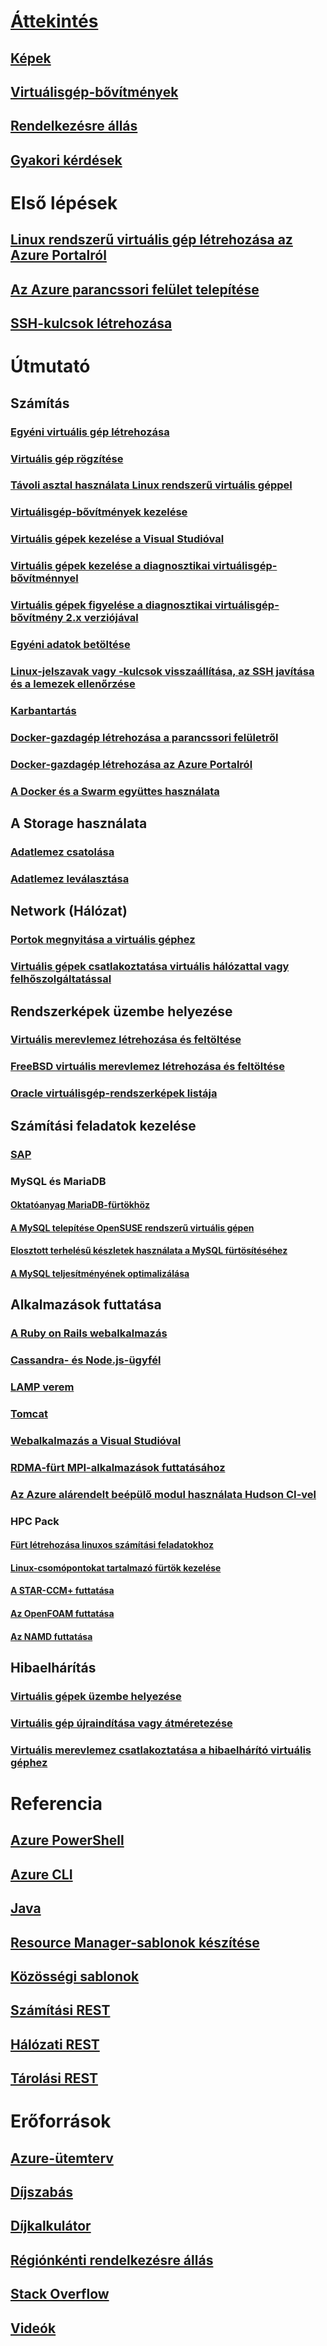 # [Áttekintés](../overview.md)
## [Képek](about-images.md)
## [Virtuálisgép-bővítmények](agents-and-extensions.md)
## [Rendelkezésre állás](configure-availability.md)
## [Gyakori kérdések](faq.md)

# Első lépések
## [Linux rendszerű virtuális gép létrehozása az Azure Portalról](createportal.md)
## [Az Azure parancssori felület telepítése](../../../cli-install-nodejs.md)
## [SSH-kulcsok létrehozása](../mac-create-ssh-keys.md)

# Útmutató
## Számítás
### [Egyéni virtuális gép létrehozása](create-custom.md)
### [Virtuális gép rögzítése](capture-image.md)
### [Távoli asztal használata Linux rendszerű virtuális géppel](remote-desktop.md)
### [Virtuálisgép-bővítmények kezelése](manage-extensions.md)
### [Virtuális gépek kezelése a Visual Studióval](manage-visual-studio.md)
### [Virtuális gépek kezelése a diagnosztikai virtuálisgép-bővítménnyel](../diagnostic-extension.md)
### [Virtuális gépek figyelése a diagnosztikai virtuálisgép-bővítmény 2.x verziójával](diagnostic-extension-v2.md)
### [Egyéni adatok betöltése](inject-custom-data.md)
### [Linux-jelszavak vagy -kulcsok visszaállítása, az SSH javítása és a lemezek ellenőrzése](reset-access.md)
### [Karbantartás](planned-maintenance-schedule.md)
### [Docker-gazdagép létrehozása a parancssori felületről](cli-use-docker.md)
### [Docker-gazdagép létrehozása az Azure Portalról](portal-use-docker.md)
### [A Docker és a Swarm együttes használata](../../virtual-machines-linux-docker-swarm.md)

## A Storage használata
### [Adatlemez csatolása](attach-disk.md)
### [Adatlemez leválasztása](detach-disk.md)

## Network (Hálózat)
### [Portok megnyitása a virtuális géphez](setup-endpoints.md)
### [Virtuális gépek csatlakoztatása virtuális hálózattal vagy felhőszolgáltatással](connect-vms.md)

## Rendszerképek üzembe helyezése
### [Virtuális merevlemez létrehozása és feltöltése](create-upload-vhd.md)
### [FreeBSD virtuális merevlemez létrehozása és feltöltése](freebsd-create-upload-vhd.md)
### [Oracle virtuálisgép-rendszerképek listája](oracle-images.md)

## Számítási feladatok kezelése
### [SAP](sap-get-started.md)
### MySQL és MariaDB
#### [Oktatóanyag MariaDB-fürtökhöz](mariadb-mysql-cluster.md)
#### [A MySQL telepítése OpenSUSE rendszerű virtuális gépen](mysql-on-opensuse.md)
#### [Elosztott terhelésű készletek használata a MySQL fürtösítéséhez](mysql-cluster.md)
#### [A MySQL teljesítményének optimalizálása](optimize-mysql.md)

## Alkalmazások futtatása
### [A Ruby on Rails webalkalmazás](virtual-machines-linux-classic-ruby-rails-web-app.md)
### [Cassandra- és Node.js-ügyfél](cassandra-nodejs.md)
### [LAMP verem](lamp-script.md)
### [Tomcat](setup-tomcat.md)
### [Webalkalmazás a Visual Studióval](web-app-visual-studio.md)
### [RDMA-fürt MPI-alkalmazások futtatásához](rdma-cluster.md)
### [Az Azure alárendelt beépülő modul használata Hudson CI-vel](../../virtual-machines-azure-slave-plugin-for-hudson.md)
### HPC Pack
#### [Fürt létrehozása linuxos számítási feladatokhoz](hpcpack-cluster-powershell-script.md)
#### [Linux-csomópontokat tartalmazó fürtök kezelése](hpcpack-cluster.md)
#### [A STAR-CCM+ futtatása](hpcpack-cluster-starccm.md)
#### [Az OpenFOAM futtatása](hpcpack-cluster-openfoam.md)
#### [Az NAMD futtatása](hpcpack-cluster-namd.md)

## Hibaelhárítás
### [Virtuális gépek üzembe helyezése](troubleshoot-deployment-new-vm.md)
### [Virtuális gép újraindítása vagy átméretezése](restart-resize-error-troubleshooting.md)
### [Virtuális merevlemez csatlakoztatása a hibaelhárító virtuális géphez](troubleshoot-recovery-disks-portal.md)

# Referencia
## [Azure PowerShell](/powershell/azure/overview)
## [Azure CLI](/cli/azure/vm)
## [Java](/java/api)
## [Resource Manager-sablonok készítése](../../../azure-resource-manager/resource-group-authoring-templates.md?toc=%2fazure%2fvirtual-machines%2flinux%2ftoc.json)
## [Közösségi sablonok](https://azure.microsoft.com/documentation/templates)
## [Számítási REST](https://msdn.microsoft.com/library/jj157206.aspx)
## [Hálózati REST](https://msdn.microsoft.com/library/jj157182.aspx)
## [Tárolási REST](https://msdn.microsoft.com/library/ee460790.aspx)


# Erőforrások
## [Azure-ütemterv](https://azure.microsoft.com/roadmap/?category=compute)
## [Díjszabás](https://azure.microsoft.com/pricing/details/virtual-machines/#Linux)
## [Díjkalkulátor](https://azure.microsoft.com/pricing/calculator/)
## [Régiónkénti rendelkezésre állás](https://azure.microsoft.com/regions/services)
## [Stack Overflow](http://stackoverflow.com/questions/tagged/azure-virtual-machine)
## [Videók](https://azure.microsoft.com/documentation/videos/index/?services=virtual-machines)
